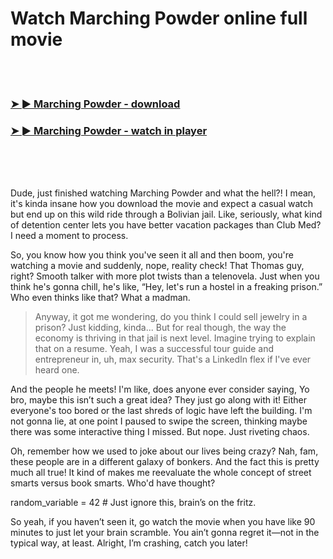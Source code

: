 <h1>Watch Marching Powder online full movie</h1>


<br><br>

<h3><a href="https://Kadens-wellpacsero1971.github.io/jffoezoiar/">➤ ► Marching Powder - download</a></h3> 
<h3><a href="https://Kadens-wellpacsero1971.github.io/jffoezoiar/">➤ ► Marching Powder - watch in player</a></h3>


<br><br><br>


Dude, just finished watching Marching Powder and what the hell?! I mean, it's kinda insane how you download the movie and expect a casual watch but end up on this wild ride through a Bolivian jail. Like, seriously, what kind of detention center lets you have better vacation packages than Club Med? I need a moment to process.

So, you know how you think you've seen it all and then boom, you're watching a movie and suddenly, nope, reality check! That Thomas guy, right? Smooth talker with more plot twists than a telenovela. Just when you think he's gonna chill, he's like, “Hey, let's run a hostel in a freaking prison.” Who even thinks like that? What a madman. 

> Anyway, it got me wondering, do you think I could sell jewelry in a prison? Just kidding, kinda... But for real though, the way the economy is thriving in that jail is next level. Imagine trying to explain that on a resume. Yeah, I was a successful tour guide and entrepreneur in, uh, max security. That's a LinkedIn flex if I've ever heard one.

And the people he meets! I'm like, does anyone ever consider saying, Yo bro, maybe this isn’t such a great idea? They just go along with it! Either everyone's too bored or the last shreds of logic have left the building. I'm not gonna lie, at one point I paused to swipe the screen, thinking maybe there was some interactive thing I missed. But nope. Just riveting chaos.

Oh, remember how we used to joke about our lives being crazy? Nah, fam, these people are in a different galaxy of bonkers. And the fact this is pretty much all true! It kind of makes me reevaluate the whole concept of street smarts versus book smarts. Who'd have thought?

random_variable = 42  # Just ignore this, brain’s on the fritz.

So yeah, if you haven’t seen it, go watch the movie when you have like 90 minutes to just let your brain scramble. You ain’t gonna regret it—not in the typical way, at least. Alright, I’m crashing, catch you later!
